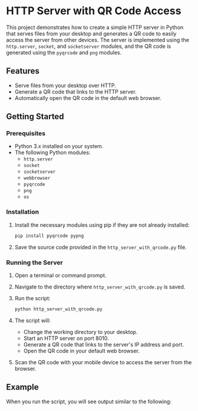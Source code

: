 # HTTP Server with QR Code Access

This project demonstrates how to create a simple HTTP server in Python that serves files from your desktop and generates a QR code to easily access the server from other devices. The server is implemented using the `http.server`, `socket`, and `socketserver` modules, and the QR code is generated using the `pyqrcode` and `png` modules. 

## Features

- Serve files from your desktop over HTTP.
- Generate a QR code that links to the HTTP server.
- Automatically open the QR code in the default web browser.

## Getting Started

### Prerequisites

- Python 3.x installed on your system.
- The following Python modules:
  - `http.server`
  - `socket`
  - `socketserver`
  - `webbrowser`
  - `pyqrcode`
  - `png`
  - `os`

### Installation

1. Install the necessary modules using pip if they are not already installed:

    ```sh
    pip install pyqrcode pypng
    ```

2. Save the source code provided in the `http_server_with_qrcode.py` file.

### Running the Server

1. Open a terminal or command prompt.
2. Navigate to the directory where `http_server_with_qrcode.py` is saved.
3. Run the script:

    ```sh
    python http_server_with_qrcode.py
    ```

4. The script will:
    - Change the working directory to your desktop.
    - Start an HTTP server on port 8010.
    - Generate a QR code that links to the server's IP address and port.
    - Open the QR code in your default web browser.

5. Scan the QR code with your mobile device to access the server from the browser.

## Example

When you run the script, you will see output similar to the following:

